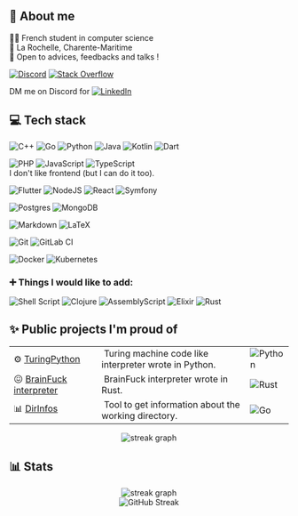 ## 🧑 About me

🧑‍🎓 French student in computer science <br />
📍 La Rochelle, Charente-Maritime <br />
📩 Open to advices, feedbacks and talks !<br />

[![Discord](https://img.shields.io/badge/Discord-%237289DA.svg?style=for-the-badge&logo=discord&logoColor=white)](https://discord.com/users/222759699626328064) [![Stack Overflow](https://img.shields.io/badge/-Stackoverflow-FE7A16?style=for-the-badge&logo=stack-overflow&logoColor=white)](https://stackoverflow.com/users/11555878/artemis)

DM me on Discord for [![LinkedIn](https://img.shields.io/badge/linkedin-%230077B5.svg?style=for-the-badge&logo=linkedin&logoColor=white)](https://discord.com/users/222759699626328064)

## 💻 Tech stack

![C++](https://img.shields.io/badge/-C++-%2300599C.svg?style=for-the-badge&logo=c%2B%2B&logoColor=white) ![Go](https://img.shields.io/badge/go-%2300ADD8.svg?style=for-the-badge&logo=go&logoColor=white) ![Python](https://img.shields.io/badge/python-3670A0?style=for-the-badge&logo=python&logoColor=ffdd54) ![Java](https://img.shields.io/badge/java-%23ED8B00.svg?style=for-the-badge&logo=openjdk&logoColor=white) ![Kotlin](https://img.shields.io/badge/kotlin-%237F52FF.svg?style=for-the-badge&logo=kotlin&logoColor=white) ![Dart](https://img.shields.io/badge/dart-%230175C2.svg?style=for-the-badge&logo=dart&logoColor=white)

![PHP](https://img.shields.io/badge/php-%23777BB4.svg?style=for-the-badge&logo=php&logoColor=white) ![JavaScript](https://img.shields.io/badge/javascript-%23323330.svg?style=for-the-badge&logo=javascript&logoColor=%23F7DF1E) ![TypeScript](https://img.shields.io/badge/typescript-%23007ACC.svg?style=for-the-badge&logo=typescript&logoColor=white) <br />
I don't like frontend (but I can do it too).

![Flutter](https://img.shields.io/badge/Flutter-%2302569B.svg?style=for-the-badge&logo=Flutter&logoColor=white) ![NodeJS](https://img.shields.io/badge/node.js-6DA55F?style=for-the-badge&logo=node.js&logoColor=white) ![React](https://img.shields.io/badge/react-%2320232a.svg?style=for-the-badge&logo=react&logoColor=%2361DAFB) ![Symfony](https://img.shields.io/badge/symfony-%23000000.svg?style=for-the-badge&logo=symfony&logoColor=white)

![Postgres](https://img.shields.io/badge/postgres-%23316192.svg?style=for-the-badge&logo=postgresql&logoColor=white) ![MongoDB](https://img.shields.io/badge/MongoDB-%234ea94b.svg?style=for-the-badge&logo=mongodb&logoColor=white)

![Markdown](https://img.shields.io/badge/markdown-%23000000.svg?style=for-the-badge&logo=markdown&logoColor=white) ![LaTeX](https://img.shields.io/badge/latex-%23008080.svg?style=for-the-badge&logo=latex&logoColor=white)

![Git](https://img.shields.io/badge/git-%23F05033.svg?style=for-the-badge&logo=git&logoColor=white) ![GitLab CI](https://img.shields.io/badge/gitlab%20ci-%23181717.svg?style=for-the-badge&logo=gitlab&logoColor=white)

![Docker](https://img.shields.io/badge/docker-%230db7ed.svg?style=for-the-badge&logo=docker&logoColor=white) ![Kubernetes](https://img.shields.io/badge/kubernetes-%23326ce5.svg?style=for-the-badge&logo=kubernetes&logoColor=white)

### ➕ Things I would like to add:

![Shell Script](https://img.shields.io/badge/shell_script-%23121011.svg?style=for-the-badge&logo=gnu-bash&logoColor=white) ![Clojure](https://img.shields.io/badge/Clojure-%23Clojure.svg?style=for-the-badge&logo=Clojure&logoColor=Clojure) ![AssemblyScript](https://img.shields.io/badge/assembly%20script-%23000000.svg?style=for-the-badge&logo=assemblyscript&logoColor=white) ![Elixir](https://img.shields.io/badge/elixir-%234B275F.svg?style=for-the-badge&logo=elixir&logoColor=white) ![Rust](https://img.shields.io/badge/rust-%23000000.svg?style=for-the-badge&logo=rust&logoColor=white)

## ✨ Public projects I'm proud of

<table>
  <tbody>
    <tr>
      <td>⚙️ <a href="https://github.com/Lukaribou/TuringPython">TuringPython</a></td>
      <td>&nbsp;Turing machine code like interpreter wrote in Python.</td>
      <td><img src="https://img.shields.io/badge/python-3670A0?style=for-the-badge&logo=python&logoColor=ffdd54" alt="Python" /></td>
    </tr>
    <tr>
      <td>😖 <a href="https://github.com/Lukaribou/BrainfuckInterpreter">BrainFuck interpreter</a></td>
      <td>&nbsp;BrainFuck interpreter wrote in Rust.</td>
      <td><img src="https://img.shields.io/badge/rust-%23000000.svg?style=for-the-badge&logo=rust&logoColor=white" alt="Rust" /></td>
    </tr>
    <tr>
      <td>📊 <a href="https://github.com/Lukaribou/DirInfos">DirInfos</a></td>
      <td>&nbsp;Tool to get information about the working directory.</td>
      <td><img src="https://img.shields.io/badge/go-%2300ADD8.svg?style=for-the-badge&logo=go&logoColor=white" alt="Go" /></td>
    </tr>
  </tbody>
</table>

<div align="center">
  <img src="https://github-readme-stats.vercel.app/api/top-langs/?username=Lukaribou&theme=dark&hide_border=true&include_all_commits=true&count_private=true&layout=compact" alt="streak graph" />
</div>

## 📊 Stats

<div align="center">
  <img src="https://github-readme-stats.vercel.app/api?username=Lukaribou&show_icons=true&theme=dark&hide=stars,contribs&hide_rank=true&include_all_commits=true&hide_border=true" alt="streak graph" />
  <br />
  <img src="https://github-readme-streak-stats.herokuapp.com?user=Lukaribou&theme=dark&hide_border=true&card_width=200&hide_current_streak=true&hide_longest_streak=true" alt="GitHub Streak" />
</div>

